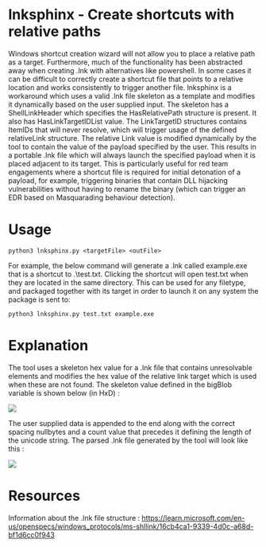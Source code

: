 # lnksphinx - Create shortcuts with relative paths
Windows shortcut creation wizard will not allow you to place a relative path as a target. Furthermore, much of the functionality has been abstracted away when creating .lnk with alternatives like powershell.
In some cases it can be difficult to correctly create a shortcut file that points to a relative location and works consistently to trigger another file. 
lnksphinx is a workaround which uses a valid .lnk file skeleton as a template and modifies it dynamically based on the user supplied input. The skeleton has a ShellLinkHeader which specifies the HasRelativePath structure is present. It also has HasLinkTargetIDList value.
The LinkTargetID structures contains ItemIDs that will never resolve, which will trigger usage of the defined relativeLink structure. The relative Link value is modified dynamically by the tool to contain the value of the payload specified by the user.
This results in a portable .lnk file which will always launch the specified payload when it is placed adjacent to its target. This is particularly useful for red team engagements where a shortcut file is required for initial detonation of a payload, for example, triggering binaries that contain DLL hijacking vulnerabilities without having to rename the binary (which can trigger an EDR based on Masquarading behaviour detection). 

# Usage
```python3 lnksphinx.py <targetFile> <outFile>``` 

For example, the below command will generate a .lnk called example.exe that is a shortcut to .\test.txt. Clicking the shortcut will open test.txt when they are located in the same directory. This can be used for any filetype, and packaged together with its target in order to launch it on any system the package is sent to: 

```python3 lnksphinx.py test.txt example.exe```


# Explanation
The tool uses a skeleton hex value for a .lnk file that contains unresolvable elements and modifies the hex value of the relative link target which is used when these are not found. The skeleton value defined in the bigBlob variable is shown below (in HxD) :

![](https://github.com/PN-Tester/lnksphinx/blob/main/hexView.PNG) 

The user supplied data is appended to the end along with the correct spacing nullbytes and a count value that precedes it defining the length of the unicode string.
The parsed .lnk file generated by the tool will look like this : 

![](https://github.com/PN-Tester/lnksphinx/blob/main/structure.PNG)

# Resources
Information about the .lnk file structure : https://learn.microsoft.com/en-us/openspecs/windows_protocols/ms-shllink/16cb4ca1-9339-4d0c-a68d-bf1d6cc0f943

